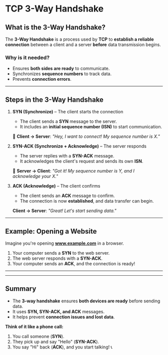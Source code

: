 # TCP 3-Way Handshake

## What is the 3-Way Handshake?
The **3-Way Handshake** is a process used by **TCP** to **establish a reliable connection** between a client and a server **before** data transmission begins.

### **Why is it needed?**
- Ensures **both sides are ready** to communicate.
- Synchronizes **sequence numbers** to track data.
- Prevents **connection errors**.

---

## **Steps in the 3-Way Handshake**

1. **SYN (Synchronize)** – The client starts the connection
   - The client sends a **SYN** message to the server.
   - It includes an **initial sequence number (ISN)** to start communication.

   📩 **Client → Server**: *"Hey, I want to connect! My sequence number is X."*

2. **SYN-ACK (Synchronize + Acknowledge)** – The server responds
   - The server replies with a **SYN-ACK** message.
   - It acknowledges the client's request and sends its own **ISN**.

   📩 **Server → Client**: *"Got it! My sequence number is Y, and I acknowledge your X."*

3. **ACK (Acknowledge)** – The client confirms
   - The client sends an **ACK** message to confirm.
   - The connection is now **established**, and data transfer can begin.

   **Client → Server**: *"Great! Let's start sending data."*

---

## **Example: Opening a Website**
Imagine you're opening **www.example.com** in a browser.

1. Your computer sends a **SYN** to the web server.
2. The web server responds with a **SYN-ACK**.
3. Your computer sends an **ACK**, and the connection is ready!

---


---

## **Summary**
- The **3-way handshake** ensures **both devices are ready** before sending data.
- It uses **SYN, SYN-ACK, and ACK** messages.
- It helps prevent **connection issues and lost data**.

**Think of it like a phone call:**
1. You call someone (**SYN**).
2. They pick up and say "Hello" (**SYN-ACK**).
3. You say "Hi" back (**ACK**), and you start talking! 📞
